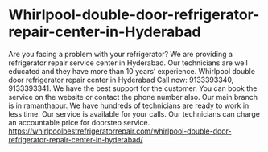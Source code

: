 # Whirlpool-double-door-refrigerator-repair-center-in-Hyderabad
Are you facing a problem with your refrigerator? We are providing a refrigerator repair service center in Hyderabad. Our technicians are well educated and they have more than 10 years’ experience. Whirlpool double door refrigerator repair center in Hyderabad Call now: 9133393340, 9133393341. We have the best support for the customer. You can book the service on the website or contact the phone number also. Our main branch is in ramanthapur. We have hundreds of technicians are ready to work in less time. Our service is available for your calls. Our technicians can charge an accountable price for doorstep service. https://whirlpoolbestrefrigeratorrepair.com/whirlpool-double-door-refrigerator-repair-center-in-hyderabad/
